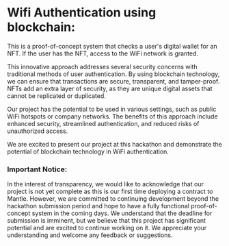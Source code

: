 <h1>Wifi Authentication using blockchain: </h1>

<p> This is a proof-of-concept system that checks a user's digital wallet for an NFT. If the user has the NFT, access to the WiFi network is granted.

This innovative approach addresses several security concerns with traditional methods of user authentication. By using blockchain technology, we can ensure that transactions are secure, transparent, and tamper-proof. NFTs add an extra layer of security, as they are unique digital assets that cannot be replicated or duplicated.

Our project has the potential to be used in various settings, such as public WiFi hotspots or company networks. The benefits of this approach include enhanced security, streamlined authentication, and reduced risks of unauthorized access.

We are excited to present our project at this hackathon and demonstrate the potential of blockchain technology in WiFi authentication. <p>

  
<h3>Important Notice:</h3>
<p>In the interest of transparency, we would like to acknowledge that our project is not yet complete as this is our first time deploying a contract to Mantle. However, we are committed to continuing development beyond the hackathon submission period and hope to have a fully functional proof-of-concept system in the coming days. We understand that the deadline for submission is imminent, but we believe that this project has significant potential and are excited to continue working on it. We appreciate your understanding and welcome any feedback or suggestions.</p>
